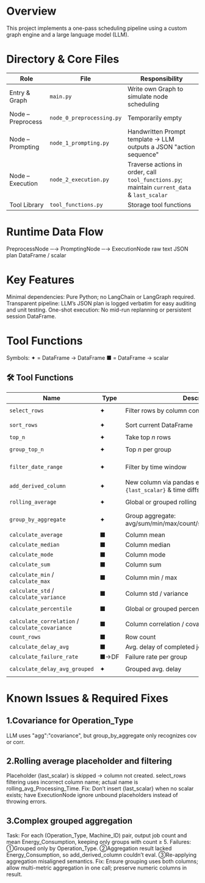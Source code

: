 # Overview
This project implements a one-pass scheduling pipeline using a custom graph engine and a large language model (LLM).

# Directory & Core Files
| Role                  | File                         | Responsibility                                                                                 |
|-----------------------|------------------------------|------------------------------------------------------------------------------------------------|
| Entry & Graph         | `main.py`                    | Write own Graph to simulate node scheduling                                                    |
| Node – Preprocess     | `node_0_preprocessing.py`    | Temporarily empty                                                                              |
| Node – Prompting      | `node_1_prompting.py`        | Handwritten Prompt template → LLM outputs a JSON "action sequence"                             |
| Node – Execution      | `node_2_execution.py`        | Traverse actions in order, call `tool_functions.py`; maintain `current_data` & `last_scalar`   |
| Tool Library          | `tool_functions.py`          | Storage tool functions                                                                         |


# Runtime Data Flow
PreprocessNode ─→ PromptingNode ─→ ExecutionNode
    raw text        JSON plan          DataFrame / scalar

# Key Features
Minimal dependencies: Pure Python; no LangChain or LangGraph required.
Transparent pipeline: LLM’s JSON plan is logged verbatim for easy auditing and unit testing.
One-shot execution: No mid-run replanning or persistent session DataFrame.

# Tool Functions
Symbols:
✦ = DataFrame → DataFrame
■ = DataFrame → scalar
## 🛠 Tool Functions
| Name                         | Type | Description                                           | Example JSON                                                                                                 |
|------------------------------|------|-------------------------------------------------------|---------------------------------------------------------------------------------------------------------------|
| `select_rows`                | ✦    | Filter rows by column condition (supports AND/OR)     | `{ "function":"select_rows", "args":{"column":"Processing_Time","condition":"<= 50"} }`                       |
| `sort_rows`                  | ✦    | Sort current DataFrame                                | `{ "function":"sort_rows", "args":{"column":"Energy_Consumption","order":"desc"} }`                           |
| `top_n`                      | ✦    | Take top _n_ rows                                      | `{ "function":"top_n", "args":{"column":"Processing_Time","n":10} }`                                           |
| `group_top_n`                | ✦    | Top _n_ per group                                     | `{ "function":"group_top_n", "args":{"group_column":"Machine_ID","sort_column":"Processing_Time","n":2} }`    |
| `filter_date_range`          | ✦    | Filter by time window                                 | `{ "function":"filter_date_range", "args":{"column":"Scheduled_Start","start":"2023-03-18 10:00","end":"2023-03-18 12:00"} }` |
| `add_derived_column`         | ✦    | New column via pandas expression; supports `{last_scalar}` & time diffs | `{ "function":"add_derived_column", "args":{"name":"EE","formula":"Energy_Consumption / Processing_Time"} }`       |
| `rolling_average`            | ✦    | Global or grouped rolling mean                        | `{ "function":"rolling_average", "args":{"column":"Energy_Consumption","window":5} }`                          |
| `group_by_aggregate`         | ✦    | Group aggregate: avg/sum/min/max/count/std/var/percentile/cov/corr | `{ "function":"group_by_aggregate", "args":{"group_column":"Operation_Type","target_column":"Processing_Time","agg":"std"} }` |
| `calculate_average`          | ■    | Column mean                                           | `{ "function":"calculate_average", "args":{"column":"Processing_Time"} }`                                     |
| `calculate_median`           | ■    | Column median                                         | idem                                                                                                          |
| `calculate_mode`             | ■    | Column mode                                           | idem                                                                                                          |
| `calculate_sum`              | ■    | Column sum                                            | idem                                                                                                          |
| `calculate_min` / `calculate_max` | ■ | Column min / max                                     | idem                                                                                                          |
| `calculate_std` / `calculate_variance` | ■ | Column std / variance                            | idem                                                                                                          |
| `calculate_percentile`        | ■    | Global or grouped percentile                         | `{ "function":"calculate_percentile", "args":{"column":"Processing_Time","percentile":95} }`                    |
| `calculate_correlation` / `calculate_covariance` | ■ | Column correlation / covariance          | `{ "function":"calculate_correlation", "args":{"column1":"Processing_Time","column2":"Energy_Consumption"} }` |
| `count_rows`                  | ■    | Row count                                             | `{ "function":"count_rows", "args":{} }`                                                                       |
| `calculate_delay_avg`         | ■    | Avg. delay of completed jobs; unit selectable         | `{ "function":"calculate_delay_avg", "args":{"unit":"minutes"} }`                                              |
| `calculate_failure_rate`      | ■→DF | Failure rate per group                                | `{ "function":"calculate_failure_rate", "args":{"group_column":"Machine_ID"} }`                                |
| `calculate_delay_avg_grouped` | ✦    | Grouped avg. delay                                    | `{ "function":"calculate_delay_avg_grouped", "args":{"group_column":"Machine_ID","unit":"hours"} }`             |


# Known Issues & Required Fixes
## 1.Covariance for Operation_Type
LLM uses "agg":"covariance", but group_by_aggregate only recognizes cov or corr.
## 2.Rolling average placeholder and filtering
Placeholder {last_scalar} is skipped → column not created.
select_rows filtering uses incorrect column name; actual name is rolling_avg_Processing_Time.
Fix: Don’t insert {last_scalar} when no scalar exists; have ExecutionNode ignore unbound placeholders instead of throwing errors.
## 3.Complex grouped aggregation
Task: For each (Operation_Type, Machine_ID) pair, output job count and mean Energy_Consumption, keeping only groups with count ≥ 5.
Failures:
①Grouped only by Operation_Type.
②Aggregation result lacked Energy_Consumption, so add_derived_column couldn’t eval.
③Re-applying aggregation misaligned semantics.
Fix: Ensure grouping uses both columns; allow multi-metric aggregation in one call; preserve numeric columns in result.
